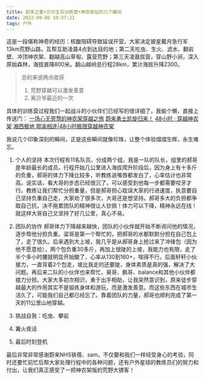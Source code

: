 ```yaml
---
title: 蔚来之夏•贝尔生存训练营•神农架站的几个瞬间
date: 2022-09-06 10:57:21
tags: 户外
---
```


这是一段堪称神奇的经历：核酸阻碍导致延误开营，大家决定披星戴月急行军13km荒野山路，互帮互助凌晨4点到达目的地；第二天吃虫、生火、滤水、翻岩壁、冲顶神农架、翻越高山草甸、露营荒野；第三天凌晨拔营，穿山野小涧，深入原始森林，海拔直降800米。翻山越岭总行程28km，累计海拔升降2300。

>总的来说两点收获
>1. 荒野穿越可以激发善意
>2. 离贝爷最近的一次

具体的训练营过程我们一起战斗的小伙伴们已经写的很详细了，我偷个懒，直接上传送门：
[一场心无旁骛的神农架穿越之旅](https://app.nio.com/app/web/v2/share_comment?id=2118029&type=essay)
[蔚来勇士凯旋归来！](https://app.nio.com/app/web/v2/share_comment?id=2117919&type=essay)
[48小时 · 穿越神农架](https://app.nio.com/app/web/v2/share_comment?id=2117927&type=essay)
[湘西极地 鄂渝相连|48小时极限穿越神农架](https://app.nio.com/app/web/v2/share_comment?id=2118675&type=essay)

我说几个印象深刻的瞬间，正是这些瞬间就像珍珠，让整个体验熠熠生辉，永生难忘。

1. 个人的坚持
本次行程有11名队员，分成两个组，我是一队的队长，组里的郝哥是年龄最长的成员。行程开始几公里进入海拔爬升阶段后，因为身上有十多斤的负重，郝哥的体力下降比较多，听教练说嘴唇都发白了，心率估计也非常高。说实话，看大哥的步态已经很沉了，可以感受到他每一步都需要咬牙才行。教练让我们帮忙分担重量，但是郝哥担心耽误大家的行进速度，执意要自己坚持负重自己走，大家劝了很多次，大哥还是想坚持。郝哥多大的负担都争取自己抗，决不拖累团队的精神很让人钦佩！体力可以下降，精神永远在线！就这样大哥自己又坚持了好几公里，真心不易。

2. 团队的协作
郝哥体力下降越来越快，团队的小伙伴就开始不断询问他的情况，逐步帮他分担负重。梁哥是第一个帮忙的，把郝哥的水都默默分担在自己包上了，走了很久。后来遇到大上坡，我几乎是从郝哥身上抢过来了冲锋包（因为他不愿意给），两个包负重30多斤，再加上很陡的上坡，我能力也有限，走了半个多小时腰就明显开始酸了，心率从130到160+，喘得不行。后面轩轩小伙接力，一直背着2个包走，坡比我走的还要陡，身体素质是真的强，解决了大问题。再后来二队的小伙伴也来帮忙，昊哥、鹏哥、balance和其他小伙伴都接力分担。大家大多初次相识，勇于出手相助，让我突然意识到，原来徒步穿越最大的作用其实不是锻炼身体和游玩，而是激发善意。而这些东西在城市生活久了，可能我们自己都已经忘了。靠着团队的力量，郝哥也顺利完成了第一天的11公里山地穿越。

3. 挑战自我：吃虫、攀岩
4. 篝火夜话
5. 最后时刻登机



最后非常非常感谢蔚来NHS铁蓓、sam，不仅要和我们一样经受身心的考验，同时还要忙前忙后帮大家处理行程中的各种问题，还有户外星球的教练员们的努力和付出，让我们真正感受了一把神农架版的荒野大镖客！